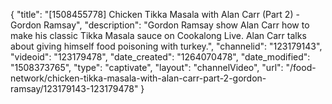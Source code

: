 {
    "title": "[1508455778] Chicken Tikka Masala with Alan Carr (Part 2) - Gordon Ramsay",
    "description": "Gordon Ramsay show Alan Carr how to make his classic Tikka Masala sauce on Cookalong Live. Alan Carr talks about giving himself food poisoning with turkey.",
    "channelid": "123179143",
    "videoid": "123179478",
    "date_created": "1264070478",
    "date_modified": "1508373765",
    "type": "captivate",
    "layout": "channelVideo",
    "url": "\/food-network\/chicken-tikka-masala-with-alan-carr-part-2-gordon-ramsay\/123179143-123179478"
}